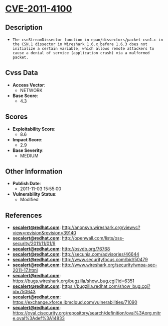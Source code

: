 
# [CVE-2011-4100](http://anonsvn.wireshark.org/viewvc?view=revision&revision=39140)

## Description

- `The csnStreamDissector function in epan/dissectors/packet-csn1.c in the CSN.1 dissector in Wireshark 1.6.x before 1.6.3 does not initialize a certain variable, which allows remote attackers to cause a denial of service (application crash) via a malformed packet.`

## Cvss Data

- **Access Vector**:
  - NETWORK
- **Base Score**:
  - 4.3

## Scores

- **Exploitability Score**:
  - 8.6
- **Impact Score**:
  - 2.9
- **Base Severity**:
  - MEDIUM

## Other Information

- **Publish Date**:
  - 2011-11-03 15:55:00
- **Vulnerability Status**:
  - Modified

## References

- **secalert@redhat.com**: http://anonsvn.wireshark.org/viewvc?view=revision&revision=39140
- **secalert@redhat.com**: http://openwall.com/lists/oss-security/2011/11/01/9
- **secalert@redhat.com**: http://osvdb.org/76768
- **secalert@redhat.com**: http://secunia.com/advisories/46644
- **secalert@redhat.com**: http://www.securityfocus.com/bid/50479
- **secalert@redhat.com**: http://www.wireshark.org/security/wnpa-sec-2011-17.html
- **secalert@redhat.com**: https://bugs.wireshark.org/bugzilla/show_bug.cgi?id=6351
- **secalert@redhat.com**: https://bugzilla.redhat.com/show_bug.cgi?id=750643
- **secalert@redhat.com**: https://exchange.xforce.ibmcloud.com/vulnerabilities/71090
- **secalert@redhat.com**: https://oval.cisecurity.org/repository/search/definition/oval%3Aorg.mitre.oval%3Adef%3A14833
